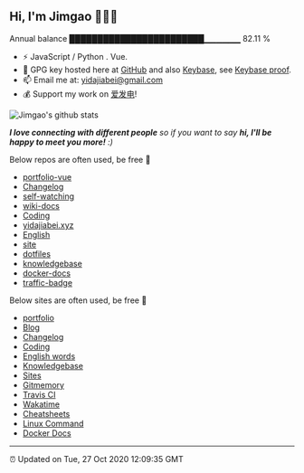 
<h2>Hi, I'm Jimgao 👋👨‍💻</h2>

Annual balance    ████████████████████████▁▁▁▁▁▁   82.11 %

- ⚡ JavaScript / Python . Vue.
- 🔑 GPG key hosted here at [GitHub](https://github.com/tianheg.gpg) and also [Keybase](https://keybase.io/yidajiabei/pgp_keys.asc), see [Keybase proof](https://gist.github.com/tianheg/1ce40c3e06eddab6bc72b87cc26ec067).
- 📫 Email me at: [yidajiabei@gmail.com](mailto:yidajiabei@gmail.com)
- 💰 Support my work on [爱发电](https://afdian.net/@yidajiabei)!

![Jimgao's github stats](https://github-readme-stats-yidajiabei.vercel.app/api?username=tianheg&show_icons=true)

<em><b>I love connecting with different people</b> so if you want to say <b>hi, I'll be happy to meet you more!</b> :)</em>

Below repos are often used, be free 🤪

- [portfolio-vue](https://github.com/tianheg/portfolio-vue)
- [Changelog](https://github.com/tianheg/Changelog)
- [self-watching](https://github.com/tianheg/self-watching)
- [wiki-docs](https://github.com/tianheg/wiki-docs)
- [Coding](https://github.com/tianheg/coding)
- [yidajiabei.xyz](https://github.com/tianheg/yidajiabei.xyz)
- [English](https://github.com/tianheg/English)
- [site](https://github.com/tianheg/site)
- [dotfiles](https://github.com/tianheg/dotfiles)
- [knowledgebase](https://github.com/tianheg/knowledgebase)
- [docker-docs](https://github.com/tianheg/docker-docs)
- [traffic-badge](https://github.com/tianheg/traffic-badge)

Below sites are often used, be free 🤪

- [portfolio](https://github.com/tianheg/portfolio-vue)
- [Blog](https://blog.yidajiabei.xyz)
- [Changelog](https://tianheg.github.io/Changelog)
- [Coding](https://tianheg.github.io/coding)
- [English words](https://tianheg.github.io/English)
- [Knowledgebase](https://gaotianhe.github.io/knowledgebase)
- [Sites](https://tianheg.github.io/site)
- [Gitmemory](https://www.gitmemory.com/tianheg)
- [Travis CI](https://travis-ci.com/dashboard)
- [Wakatime](https://wakatime.com/dashboard)
- [Cheatsheets](https://tianheg.github.io/cheatsheets)
- [Linux Command](https://tianheg.github.io/linux-command)
- [Docker Docs](https://tianheg.github.io/docker-docs)

---

⏰ Updated on Tue, 27 Oct 2020 12:09:35 GMT
